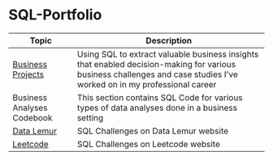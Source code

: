 # SQL-Portfolio

| **Topic**         | **Description**                                                                       |
|-------------------|---------------------------------------------------------------------------------------|
| [Business Projects](https://github.com/HasanRizvi17/SQL-Portfolio/tree/main/Business%20Projects) | Using SQL to extract valuable business insights that enabled decision-making for various business challenges and case studies I've worked on in my professional career |
| Business Analyses Codebook | This section contains SQL Code for various types of data analyses done in a business setting |
| [Data Lemur](https://github.com/HasanRizvi17/SQL-Portfolio/tree/main/Data%20Lemur)        | SQL Challenges on Data Lemur website                                                  |
| [Leetcode](https://github.com/HasanRizvi17/SQL-Portfolio/tree/main/Leetcode)          | SQL Challenges on Leetcode website                                                  |
